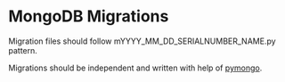 # MongoDB Migrations
Migration files should follow mYYYY_MM_DD_SERIALNUMBER_NAME.py pattern.

Migrations should be independent and written with help of [pymongo](https://github.com/mongodb/mongo-python-driver).